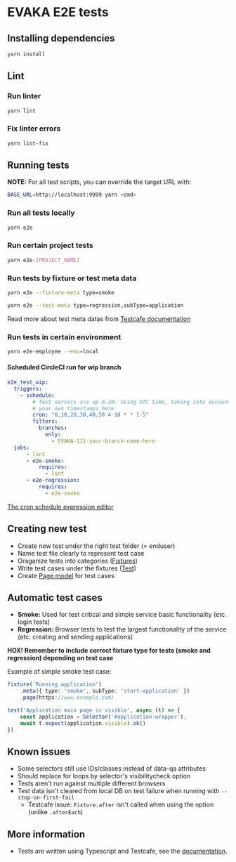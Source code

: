 <!--
SPDX-FileCopyrightText: 2017-2020 City of Espoo

SPDX-License-Identifier: LGPL-2.1-or-later
-->

# EVAKA E2E tests

## Installing dependencies

```sh
yarn install
```

## Lint

### Run linter

```sh
yarn lint
```

### Fix linter errors

```sh
yarn lint-fix
```

## Running tests

**NOTE:** For all test scripts, you can override the target URL with:

```sh
BASE_URL=http://localhost:9999 yarn <cmd>
```

### Run all tests locally

```sh
yarn e2e
```

### Run certain project tests

```sh
yarn e2e-[PROJECT_NAME]
```

### Run tests by fixture or test meta data

```sh
yarn e2e --fixture-meta type=smoke
```

```sh
yarn e2e --test-meta type=regression,subType=application
```

Read more about test meta datas from [Testcafe documentation](https://devexpress.github.io/testcafe/documentation/test-api/test-code-structure.html#specifying-testing-metadata)

### Run tests in certain environment

```sh
yarn e2e-employee --env=local
```

#### Scheduled CircleCI run for wip branch

```yaml
e2e_test_wip:
  triggers:
    - schedule:
        # Test servers are up 6-20. Using UTC time, taking into account daylight saving time
        # your own timestamps here
        cron: "0,10,20,30,40,50 4-18 * * 1-5"
        filters:
          branches:
            only:
              - EVAKA-111-your-branch-name-here
  jobs:
      - lint
      - e2e-smoke:
          requires:
            - lint
      - e2e-regression:
          requires:
            - e2e-smoke
```

[The cron schedule expression editor](https://crontab.guru/)

## Creating new test

- Create new test under the right test folder (= enduser)
- Name test file clearly to represent test case
- Oraganize tests into categories ([Fixtures](https://devexpress.github.io/testcafe/documentation/test-api/test-code-structure.html#fixtures))
- Write test cases under the fixtures ([Test](https://devexpress.github.io/testcafe/documentation/test-api/test-code-structure.html#tests))
- Create [Page model](https://devexpress.github.io/testcafe/documentation/recipes/use-page-model.html) for test cases

## Automatic test cases

- **Smoke:** Used for test critical and simple service basic functionality (etc. login tests)
- **Regression:** Browser tests to test the largest functionality of the service (etc. creating and sending applications)

**HOX! Remember to include correct fixture type for tests (smoke and regression) depending on test case**

Example of simple smoke test case:

```typescript
fixture('Running application')
    .meta({ type: 'smoke', subType: 'start-application' })
    .page(https://www.example.com)

test('Application main page is visible', async (t) => {
    const application = Selector('#application-wrapper'),
    await t.expect(application.visible).ok()
})
```

## Known issues

- Some selectors still use IDs/classes instead of data-qa attributes
- Should replace for loops by selector's visibilitycheck option
- Tests aren't run against multiple different browsers
- Test data isn't cleared from local DB on test failure when running with `--stop-on-first-fail`
  - Testcafe issue: `Fixture.after` isn't called when using the option (unlike `.afterEach`)

## More information

- Tests are written using Typescript and Testcafe, see the [documentation](https://devexpress.github.io/testcafe/documentation/test-api/).
